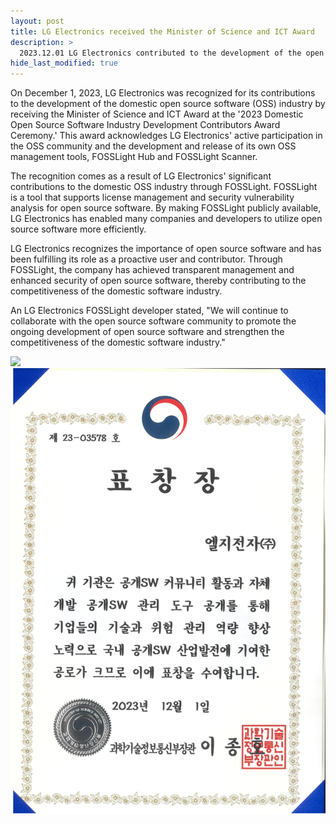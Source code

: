 ```yaml
---
layout: post
title: LG Electronics received the Minister of Science and ICT Award
description: >
  2023.12.01 LG Electronics contributed to the development of the open software industry through FOSSLight.
hide_last_modified: true
---
```


On December 1, 2023, LG Electronics was recognized for its contributions to the development of the domestic open source software (OSS) industry by receiving the Minister of Science and ICT Award at the '2023 Domestic Open Source Software Industry Development Contributors Award Ceremony.' This award acknowledges LG Electronics' active participation in the OSS community and the development and release of its own OSS management tools, FOSSLight Hub and FOSSLight Scanner.

The recognition comes as a result of LG Electronics' significant contributions to the domestic OSS industry through FOSSLight. FOSSLight is a tool that supports license management and security vulnerability analysis for open source software. By making FOSSLight publicly available, LG Electronics has enabled many companies and developers to utilize open source software more efficiently.

LG Electronics recognizes the importance of open source software and has been fulfilling its role as a proactive user and contributor. Through FOSSLight, the company has achieved transparent management and enhanced security of open source software, thereby contributing to the competitiveness of the domestic software industry.

An LG Electronics FOSSLight developer stated, "We will continue to collaborate with the open source software community to promote the ongoing development of open source software and strengthen the competitiveness of the domestic software industry."


 ![](../../assets/img/news/231201_prize.jpeg)
 ![](../../assets/img/news/231201_prize_original.PNG)

 